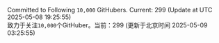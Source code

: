 Committed to Following `10,000` GitHubers. Current: <!-- FOLLOWING_COUNT -->299<!-- FOLLOWING_COUNT --> (Update at UTC <!-- LAST_UPDATED -->2025-05-08 19:25:55<!-- LAST_UPDATED -->)<br>
致力于关注`10,000`个GitHuber。当前：<!-- FOLLOWING_COUNT -->299<!-- FOLLOWING_COUNT --> (更新于北京时间 <!-- LAST_UPDATED_CST -->2025-05-09 03:25:55<!-- LAST_UPDATED_CST -->)
